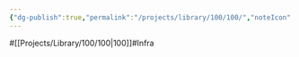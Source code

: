 ```yaml
---
{"dg-publish":true,"permalink":"/projects/library/100/100/","noteIcon":"0","created":"2024-01-24T15:24:09.123+09:00","updated":"2024-04-04T18:44:03.002+09:00"}
---
```


#[[Projects/Library/100/100\|100]]#Infra

